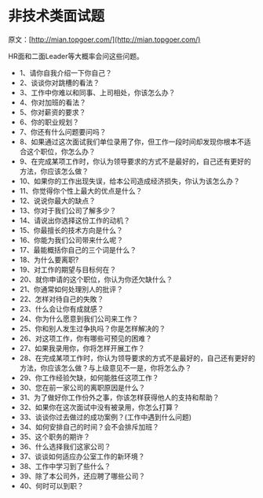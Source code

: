 # 非技术类面试题

原文：[http://mian.topgoer.com/](http://mian.topgoer.com/)

HR面和二面Leader等大概率会问这些问题。

-   1、请你自我介绍一下你自己？
-   2、谈谈你对跳槽的看法？
-   3、工作中你难以和同事、上司相处，你该怎么办？
-   4、你对加班的看法？
-   5、你对薪资的要求？
-   6、你的职业规划？
-   7、你还有什么问题要问吗？
-   8、如果通过这次面试我们单位录用了你，但工作一段时间却发现你根本不适合这个职位，你怎么办？
-   9、在完成某项工作时，你认为领导要求的方式不是最好的，自己还有更好的方法，你应该怎么做？
-   10、如果你的工作出现失误，给本公司造成经济损失，你认为该怎么办？
-   11、你觉得你个性上最大的优点是什么？
-   12、说说你最大的缺点？
-   13、你对于我们公司了解多少？
-   14、请说出你选择这份工作的动机？
-   15、你最擅长的技术方向是什么？
-   16、你能为我们公司带来什么呢？
-   17、最能概括你自己的三个词是什么？
-   18、为什么要离职?
-   19、对工作的期望与目标何在？
-   20、就你申请的这个职位，你认为你还欠缺什么？
-   21、你通常如何处理別人的批评？
-   22、怎样对待自己的失敗？
-   23、什么会让你有成就感？
-   24、你为什么愿意到我们公司来工作？
-   25、你和别人发生过争执吗？你是怎样解决的？
-   26、对这项工作，你有哪些可预见的困难？
-   27、如果我录用你，你将怎样开展工作？
-   28、在完成某项工作时，你认为领导要求的方式不是最好的，自己还有更好的方法，你应该怎么做？与上级意见不一是，你将怎么办？
-   29、你工作经验欠缺，如何能胜任这项工作？
-   30、您在前一家公司的离职原因是什么？
-   31、为了做好你工作份外之事，你该怎样获得他人的支持和帮助？
-   32、如果你在这次面试中没有被录用，你怎么打算？
-   33、谈谈你过去做过的成功案例？(工作中遇到什么问题)
-   34、如何安排自己的时间？会不会排斥加班？
-   35、这个职务的期许？
-   36、什么选择我们这家公司？
-   37、谈谈如何适应办公室工作的新环境？
-   38、工作中学习到了些什么？
-   39、除了本公司外，还应聘了哪些公司？
-   40、何时可以到职？